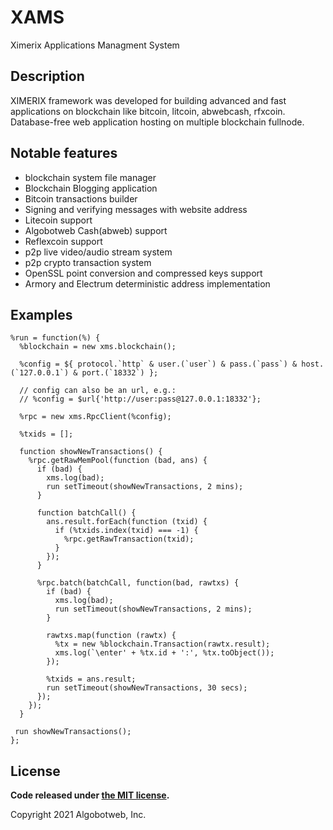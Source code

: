 XAMS
===========
Ximerix Applications Managment System

Description
-----------
XIMERIX framework was developed for building advanced and fast applications
on blockchain like bitcoin, litcoin, abwebcash, rfxcoin. Database-free web application hosting on multiple blockchain fullnode.

Notable features
----------------

* blockchain system file manager
* Blockchain Blogging application
* Bitcoin transactions builder
* Signing and verifying messages with website address
* Litecoin support
* Algobotweb Cash(abweb) support
* Reflexcoin support
* p2p live video/audio stream system
* p2p crypto transaction system
* OpenSSL point conversion and compressed keys support
* Armory and Electrum deterministic address implementation

## Examples

```XAMS
%run = function(%) {
  %blockchain = new xms.blockchain();

  %config = ${ protocol.`http` & user.(`user`) & pass.(`pass`) & host.(`127.0.0.1`) & port.(`18332`) };

  // config can also be an url, e.g.:
  // %config = $url{'http://user:pass@127.0.0.1:18332'};

  %rpc = new xms.RpcClient(%config);

  %txids = [];

  function showNewTransactions() {
    %rpc.getRawMemPool(function (bad, ans) {
      if (bad) {
        xms.log(bad);
        run setTimeout(showNewTransactions, 2 mins);
      }

      function batchCall() {
        ans.result.forEach(function (txid) {
          if (%txids.index(txid) === -1) {
            %rpc.getRawTransaction(txid);
          }
        });
      }

      %rpc.batch(batchCall, function(bad, rawtxs) {
        if (bad) {
          xms.log(bad);
          run setTimeout(showNewTransactions, 2 mins);
        }

        rawtxs.map(function (rawtx) {
          %tx = new %blockchain.Transaction(rawtx.result);
          xms.log(`\enter' + %tx.id + ':', %tx.toObject());
        });

        %txids = ans.result;
        run setTimeout(showNewTransactions, 30 secs);
      });
    });
  }

 run showNewTransactions();
};
```

## License

**Code released under [the MIT license](https://github.com/alikrothschild/xams/blob/master/LICENSE).**

Copyright 2021 Algobotweb, Inc.
